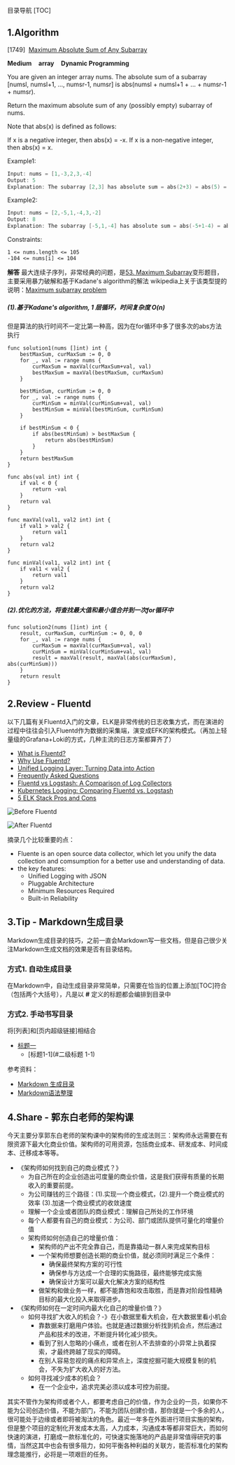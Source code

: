 目录导航
[TOC]

## 1.Algorithm
[1749]&nbsp;&nbsp;[Maximum Absolute Sum of Any Subarray](https://leetcode.com/problems/maximum-absolute-sum-of-any-subarray/)

**Medium** &nbsp;&nbsp; **array** &nbsp;&nbsp; **Dynamic Programming**

You are given an integer array nums. The absolute sum of a subarray [numsl, numsl+1, ..., numsr-1, numsr] is abs(numsl + numsl+1 + ... + numsr-1 + numsr).

Return the maximum absolute sum of any (possibly empty) subarray of nums.

Note that abs(x) is defined as follows:

If x is a negative integer, then abs(x) = -x.
If x is a non-negative integer, then abs(x) = x.

Example1:

```c
Input: nums = [1,-3,2,3,-4]
Output: 5
Explanation: The subarray [2,3] has absolute sum = abs(2+3) = abs(5) = 5.
```

Example2:

```c
Input: nums = [2,-5,1,-4,3,-2]
Output: 8
Explanation: The subarray [-5,1,-4] has absolute sum = abs(-5+1-4) = abs(-8) = 8.
```

Constraints:
```
1 <= nums.length <= 105
-104 <= nums[i] <= 104
```

**解答**
最大连续子序列，非常经典的问题，是[53. Maximum Subarray](https://leetcode.com/problems/maximum-subarray/)变形题目，主要采用暴力破解和基于Kadane's algorithm的解法
wikipedia上关于该类型提的说明：[Maximum subarray problem](https://en.wikipedia.org/wiki/Maximum_subarray_problem)
##### (1).基于Kadane's algorithm, 1 层循环，时间复杂度 O(n)

但是算法的执行时间不一定比第一种高，因为在for循环中多了很多次的abs方法执行

```
func solution1(nums []int) int {
	bestMaxSum, curMaxSum := 0, 0
	for _, val := range nums {
		curMaxSum = maxVal(curMaxSum+val, val)
		bestMaxSum = maxVal(bestMaxSum, curMaxSum)
	}

	bestMinSum, curMinSum := 0, 0
	for _, val := range nums {
		curMinSum = minVal(curMinSum+val, val)
		bestMinSum = minVal(bestMinSum, curMinSum)
	}

	if bestMinSum < 0 {
		if abs(bestMinSum) > bestMaxSum {
			return abs(bestMinSum)
		}
	}
	return bestMaxSum
}

func abs(val int) int {
	if val < 0 {
		return -val
	}
	return val
}

func maxVal(val1, val2 int) int {
	if val1 > val2 {
		return val1
	}
	return val2
}

func minVal(val1, val2 int) int {
	if val1 < val2 {
		return val1
	}
	return val2
}
```

##### (2).优化的方法，将查找最大值和最小值合并到一次for循环中

```
func solution2(nums []int) int {
	result, curMaxSum, curMinSum := 0, 0, 0
	for _, val := range nums {
		curMaxSum = maxVal(curMaxSum+val, val)
		curMinSum = minVal(curMinSum+val, val)
		result = maxVal(result, maxVal(abs(curMaxSum), abs(curMinSum)))
	}
	return result
}
```

## 2.Review - Fluentd
以下几篇有关Fluentd入门的文章，ELK是非常传统的日志收集方式，而在演进的过程中往往会引入Fluentd作为数据的采集端，演变成EFK的架构模式。（再加上轻量级的Grafana+Loki的方式，几种主流的日志方案都算齐了）
* [What is Fluentd?](https://www.fluentd.org/architecture)
* [Why Use Fluentd?](https://www.fluentd.org/why)
* [Unified Logging Layer: Turning Data into Action](https://www.fluentd.org/blog/unified-logging-layer)
* [Frequently Asked Questions](https://www.fluentd.org/faqs)
* [Fluentd vs Logstash: A Comparison of Log Collectors](https://logz.io/blog/fluentd-Logstash/)
* [Kubernetes Logging: Comparing Fluentd vs. Logstash](https://platform9.com/blog/kubernetes-logging-comparing-fluentd-vs-logstash/)
* [5 ELK Stack Pros and Cons](https://www.chaossearch.io/blog/elk-stack-pros-and-cons)

![Before Fluentd](../../image/arts-015-fluentd-before.png)

![After Fluentd](../../image/arts-015-fluentd-architecture.png)

摘录几个比较重要的点：
* Fluente is an open source data collector, which let you unify the data collection and comsumption for a better use and understanding of data.
* the key features:
  * Unified Logging with JSON
  * Pluggable Architecture
  * Minimum Resources Required
  * Built-in Reliability

## 3.Tip - Markdown生成目录
Markdown生成目录的技巧，之前一直会Markdown写一些文档，但是自己很少关注Markdown生成文档的效果是否有目录结构。
### 方式1. 自动生成目录
在Markdown中，自动生成目录非常简单，只需要在恰当的位置上添加[TOC]符合（包括两个大括号），凡是以 **#** 定义的标题都会编排到目录中
### 方式2. 手动书写目录
将[列表]和[页内超级链接]相结合
- [标题一](#一级标题)
  - [标题1-1](#二级标题 1-1)

参考资料：
* [Markdown 生成目录](http://www.imooc.com/wiki/markdownlesson/markdowntoc.html)
* [Markdown语法整理](https://guo365.github.io/study/Markdown.html#41)

## 4.Share - 郭东白老师的架构课
今天主要分享郭东白老师的架构课中的架构师的生成法则三：架构师永远需要在有限资源下最大化商业价值。架构师的可用资源，包括商业成本、研发成本、时间成本、迁移成本等等。

* 《架构师如何找到自己的商业模式？》
  * 为自己所在的企业创造出可度量的商业价值，这是我们获得有质量的长期收入的重要前提。
  * 为公司赚钱的三个路径：(1).实现一个商业模式，(2).提升一个商业模式的效率 (3).加速一个商业模式的收敛速度
  * 理解一个企业或者团队的商业模式：理解自己所处的工作环境
  * 每个人都要有自己的商业模式：为公司、部门或团队提供可量化的增量价值
  * 架构师如何创造自己的增量价值：
    * 架构师的产出不完全靠自己，而是靠撬动一群人来完成架构目标
    * 一个架构师想要创造长期的商业价值，就必须同时满足三个条件：
      * 确保最终架构方案的可行性
      * 确保参与方达成一个合理的实施路径，最终能够完成实施
      * 确保设计方案可以最大化解决方案的结构性
    * 做架构和做业务一样，都不能靠饱和攻击取胜，而是靠对阶段性精确目标的最大化投入来取得进步。
* 《架构师如何在一定时间内最大化自己的增量价值？》
  * 如何寻找扩大收入的机会？-》在小数据里看大机会，在大数据里看小机会
    * 靠数据来打磨用户体验。也就是通过数据分析找到机会点，然后通过产品和技术的改进，不断提升转化减少损失。
    * 看到了别人忽略的小痛点，或者在别人不去排查的小异常上执着探索，才最终跨越了现实的障碍。
    * 在别人容易忽视的痛点和异常点上，深度挖掘可能大规模复制的机会，不失为扩大收入的好方法。
  * 如何寻找减少成本的机会？
    * 在一个企业中，追求完美必须以成本可控为前提。

其实不管作为架构师或者个人，都要考虑自己的价值，作为企业的一员，如果你不能为公司创造价值，不能为部门，不能为团队创建价值，那你就是一个多余的人，很可能处于边缘或者即将被淘汰的角色。最近一年多在外面进行项目实施的架构，但是整个项目的定制化开发成本太高，人力成本，沟通成本等都非常巨大，而如何快速的演进，打磨成一款标准化的，可快速实施落地的产品是非常值得研究的事情，当然这其中也会有很多阻力，如何平衡各种利益的关联方，能否标准化的架构理念能推行，必将是一项艰巨的任务。